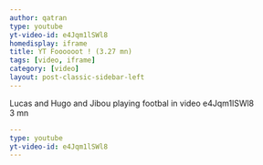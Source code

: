 ```yaml
---
author: qatran
type: youtube
yt-video-id: e4Jqm1lSWl8
homedisplay: iframe
title: YT Foooooot ! (3.27 mn)
tags: [video, iframe]
category: [video]
layout: post-classic-sidebar-left
---
```

Lucas and Hugo and Jibou playing footbal in video e4Jqm1lSWl8   
3 mn 

```yml
---
type: youtube
yt-video-id: e4Jqm1lSWl8
---
```